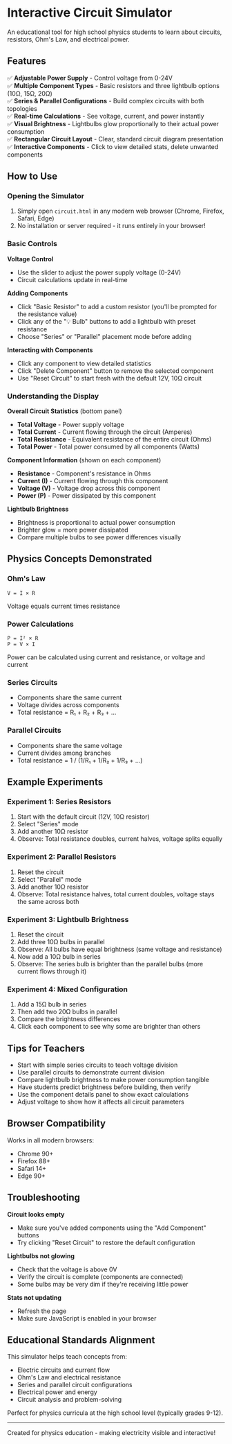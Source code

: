 # Interactive Circuit Simulator

An educational tool for high school physics students to learn about circuits, resistors, Ohm's Law, and electrical power.

## Features

✅ **Adjustable Power Supply** - Control voltage from 0-24V  
✅ **Multiple Component Types** - Basic resistors and three lightbulb options (10Ω, 15Ω, 20Ω)  
✅ **Series & Parallel Configurations** - Build complex circuits with both topologies  
✅ **Real-time Calculations** - See voltage, current, and power instantly  
✅ **Visual Brightness** - Lightbulbs glow proportionally to their actual power consumption  
✅ **Rectangular Circuit Layout** - Clear, standard circuit diagram presentation  
✅ **Interactive Components** - Click to view detailed stats, delete unwanted components  

## How to Use

### Opening the Simulator

1. Simply open `circuit.html` in any modern web browser (Chrome, Firefox, Safari, Edge)
2. No installation or server required - it runs entirely in your browser!

### Basic Controls

**Voltage Control**
- Use the slider to adjust the power supply voltage (0-24V)
- Circuit calculations update in real-time

**Adding Components**
- Click "Basic Resistor" to add a custom resistor (you'll be prompted for the resistance value)
- Click any of the "💡 Bulb" buttons to add a lightbulb with preset resistance
- Choose "Series" or "Parallel" placement mode before adding

**Interacting with Components**
- Click any component to view detailed statistics
- Click "Delete Component" button to remove the selected component
- Use "Reset Circuit" to start fresh with the default 12V, 10Ω circuit

### Understanding the Display

**Overall Circuit Statistics** (bottom panel)
- **Total Voltage** - Power supply voltage
- **Total Current** - Current flowing through the circuit (Amperes)
- **Total Resistance** - Equivalent resistance of the entire circuit (Ohms)
- **Total Power** - Total power consumed by all components (Watts)

**Component Information** (shown on each component)
- **Resistance** - Component's resistance in Ohms
- **Current (I)** - Current flowing through this component
- **Voltage (V)** - Voltage drop across this component
- **Power (P)** - Power dissipated by this component

**Lightbulb Brightness**
- Brightness is proportional to actual power consumption
- Brighter glow = more power dissipated
- Compare multiple bulbs to see power differences visually

## Physics Concepts Demonstrated

### Ohm's Law
```
V = I × R
```
Voltage equals current times resistance

### Power Calculations
```
P = I² × R
P = V × I
```
Power can be calculated using current and resistance, or voltage and current

### Series Circuits
- Components share the same current
- Voltage divides across components
- Total resistance = R₁ + R₂ + R₃ + ...

### Parallel Circuits
- Components share the same voltage
- Current divides among branches
- Total resistance = 1 / (1/R₁ + 1/R₂ + 1/R₃ + ...)

## Example Experiments

### Experiment 1: Series Resistors
1. Start with the default circuit (12V, 10Ω resistor)
2. Select "Series" mode
3. Add another 10Ω resistor
4. Observe: Total resistance doubles, current halves, voltage splits equally

### Experiment 2: Parallel Resistors
1. Reset the circuit
2. Select "Parallel" mode
3. Add another 10Ω resistor
4. Observe: Total resistance halves, total current doubles, voltage stays the same across both

### Experiment 3: Lightbulb Brightness
1. Reset the circuit
2. Add three 10Ω bulbs in parallel
3. Observe: All bulbs have equal brightness (same voltage and resistance)
4. Now add a 10Ω bulb in series
5. Observe: The series bulb is brighter than the parallel bulbs (more current flows through it)

### Experiment 4: Mixed Configuration
1. Add a 15Ω bulb in series
2. Then add two 20Ω bulbs in parallel
3. Compare the brightness differences
4. Click each component to see why some are brighter than others

## Tips for Teachers

- Start with simple series circuits to teach voltage division
- Use parallel circuits to demonstrate current division
- Compare lightbulb brightness to make power consumption tangible
- Have students predict brightness before building, then verify
- Use the component details panel to show exact calculations
- Adjust voltage to show how it affects all circuit parameters

## Browser Compatibility

Works in all modern browsers:
- Chrome 90+
- Firefox 88+
- Safari 14+
- Edge 90+

## Troubleshooting

**Circuit looks empty**
- Make sure you've added components using the "Add Component" buttons
- Try clicking "Reset Circuit" to restore the default configuration

**Lightbulbs not glowing**
- Check that the voltage is above 0V
- Verify the circuit is complete (components are connected)
- Some bulbs may be very dim if they're receiving little power

**Stats not updating**
- Refresh the page
- Make sure JavaScript is enabled in your browser

## Educational Standards Alignment

This simulator helps teach concepts from:
- Electric circuits and current flow
- Ohm's Law and electrical resistance
- Series and parallel circuit configurations
- Electrical power and energy
- Circuit analysis and problem-solving

Perfect for physics curricula at the high school level (typically grades 9-12).

---

Created for physics education - making electricity visible and interactive!



